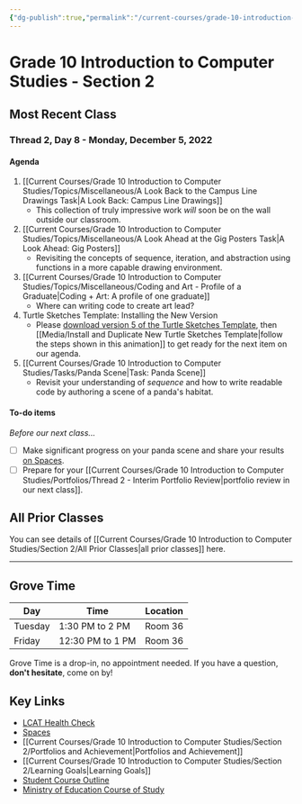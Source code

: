 ```yaml
---
{"dg-publish":true,"permalink":"/current-courses/grade-10-introduction-to-computer-studies/section-2/home/","dgHomeLink":false}
---
```


# Grade 10 Introduction to Computer Studies - Section 2
## Most Recent Class

<div class="transclusion internal-embed is-loaded"><div class="markdown-embed">




### Thread 2, Day 8 - Monday, December 5, 2022
#### Agenda

1. [[Current Courses/Grade 10 Introduction to Computer Studies/Topics/Miscellaneous/A Look Back to the Campus Line Drawings Task|A Look Back: Campus Line Drawings]]
	- This collection of truly impressive work *will* soon be on the wall outside our classroom.
2. [[Current Courses/Grade 10 Introduction to Computer Studies/Topics/Miscellaneous/A Look Ahead at the Gig Posters Task|A Look Ahead: Gig Posters]]
	- Revisiting the concepts of sequence, iteration, and abstraction using functions in a more capable drawing environment.
3. [[Current Courses/Grade 10 Introduction to Computer Studies/Topics/Miscellaneous/Coding and Art - Profile of a Graduate|Coding + Art: A profile of one graduate]]
	- Where can writing code to create art lead?
4. Turtle Sketches Template: Installing the New Version
	- Please [download version 5 of the Turtle Sketches Template](https://www.icloud.com/iclouddrive/067aWMvIpKPy582rk6zbL31wg#Turtle_Sketches_Template_-_v5), then [[Media/Install and Duplicate New Turtle Sketches Template|follow the steps shown in this animation]] to get ready for the next item on our agenda.
5. [[Current Courses/Grade 10 Introduction to Computer Studies/Tasks/Panda Scene|Task: Panda Scene]]
	- Revisit your understanding of *sequence* and how to write readable code by authoring a scene of a panda's habitat.

#### To-do items
*Before our next class...*

- [ ] Make significant progress on your panda scene and share your results [on Spaces](https://ca.spacesedu.com/).
- [ ] Prepare for your [[Current Courses/Grade 10 Introduction to Computer Studies/Portfolios/Thread 2 - Interim Portfolio Review|portfolio review in our next class]].

</div></div>

## All Prior Classes
You can see details of [[Current Courses/Grade 10 Introduction to Computer Studies/Section 2/All Prior Classes|all prior classes]] here.
___
## Grove Time

<div class="transclusion internal-embed is-loaded"><div class="markdown-embed">




Day|Time|Location
-|-|-
Tuesday|1:30 PM to 2 PM|Room 36
Friday|12:30 PM to 1 PM|Room 36

Grove Time is a drop-in, no appointment needed.
If you have a question, **don't hesitate**, come on by!

</div></div>

## Key Links

<div class="transclusion internal-embed is-loaded"><div class="markdown-embed">




* [LCAT Health Check](https://lcat.lcs.on.ca)
* [Spaces](https://ca.spacesedu.com/)
* [[Current Courses/Grade 10 Introduction to Computer Studies/Section 2/Portfolios and Achievement|Portfolios and Achievement]]
* [[Current Courses/Grade 10 Introduction to Computer Studies/Section 2/Learning Goals|Learning Goals]] 
* [Student Course Outline](https://tinyurl.com/lcscs22-g10-so)
* [Ministry of Education Course of Study](https://tinyurl.com/lcscs22-g10-mcs)

</div></div>
